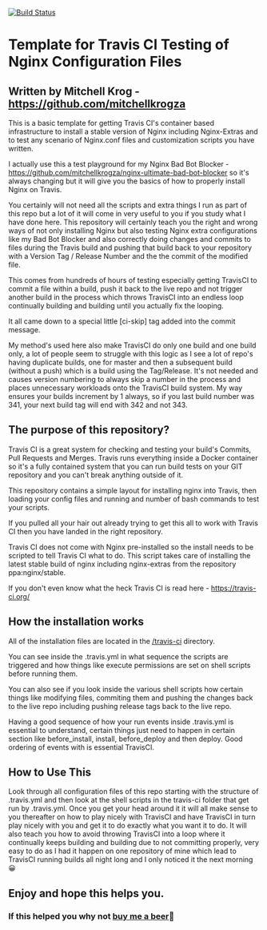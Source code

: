 [![Build Status](https://travis-ci.org/mitchellkrogza/Travis-CI-Nginx-for-Testing-Nginx-Configuration.svg?branch=master)](https://travis-ci.org/mitchellkrogza/Travis-CI-Nginx-for-Testing-Nginx-Configuration)
# Template for Travis CI Testing of Nginx Configuration Files
## Written by Mitchell Krog - https://github.com/mitchellkrogza

This is a basic template for getting Travis CI's container based infrastructure to install a stable version of Nginx including Nginx-Extras and to test any scenario of Nginx.conf files and customization scripts you have written. 

I actually use this a test playground for my Nginx Bad Bot Blocker - https://github.com/mitchellkrogza/nginx-ultimate-bad-bot-blocker so it's always changing but it will give you the basics of how to properly install Nginx on Travis. 

You certainly will not need all the scripts and extra things I run as part of this repo but a lot of it will come in very useful to you if you study what I have done here. This repository will certainly teach you the right and wrong ways of not only installing Nginx but also testing Nginx extra configurations like my Bad Bot Blocker and also correctly doing changes and commits to files during the Travis build and pushing that build back to your repository with a Version Tag / Release Number and the the commit of the modified file. 

This comes from hundreds of hours of testing especially getting TravisCI to commit a file within a build, push it back to the live repo and not trigger another build in the process which throws TravisCI into an endless loop continually building and building until you actually fix the looping. 

It all came down to a special little [ci-skip] tag added into the commit message. 

My method's used here also make TravisCI do only one build and one build only, a lot of people seem to struggle with this logic as I see a lot of repo's having duplicate builds, one for master and then a subsequent build (without a push) which is a build using the Tag/Release. It's not needed and causes version numbering to always skip a number in the process and places unnecessary workloads onto the TravisCI build system. My way ensures your builds increment by 1 always, so if you last build number was 341, your next build tag will end with 342 and not 343.

## The purpose of this repository?

Travis CI is a great system for checking and testing your build's Commits, Pull Requests and Merges. Travis runs everything inside a Docker container so it's a fully contained system that you can run build tests on your GIT repository and you can't break anything outside of it.

This repository contains a simple layout for installing nginx into Travis, then loading your config files and running and number of bash commands to test your scripts.

If you pulled all your hair out already trying to get this all to work with Travis CI then you have landed in the right repository.

Travis CI does not come with Nginx pre-installed so the install needs to be scripted to tell Travis CI what to do. This script takes care of installing the latest stable build of nginx including nginx-extras from the repository ppa:nginx/stable.

If you don't even know what the heck Travis CI is read here - https://travis-ci.org/

## How the installation works

All of the installation files are located in the [/travis-ci](./travis-ci) directory. 

You can see inside the .travis.yml in what sequence the scripts are triggered and how things like execute permissions are set on shell scripts before running them. 

You can also see if you look inside the various shell scripts how certain things like modifying files, commiting them and pushing the changes back to the live repo including pushing release tags back to the live repo. 

Having a good sequence of how your run events inside .travis.yml is essential to understand, certain things just need to happen in certain section like before_install, install, before_deploy and then deploy. Good ordering of events with is essential TravisCI.

## How to Use This

Look through all configuration files of this repo starting with the structure of .travis.yml and then look at the shell scripts in the travis-ci folder that get run by .travis.yml. Once you get your head around it it will all make sense to you thereafter on how to play nicely with TravisCI and have TravisCI in turn play nicely with you and get it to do exactly what you want it to do. It will also teach you how to avoid throwing TravisCI into a loop where it continually keeps building and building due to not committing properly, very easy to do as I had it happen on one repository of mine which lead to TravisCI running builds all night long and I only noticed it the next morning :grinning: 

## Enjoy and hope this helps you. 

### If this helped you why not [buy me a beer](https://www.paypal.com/cgi-bin/webscr?cmd=_s-xclick&hosted_button_id=BKF9XT6WHATLG):beer: